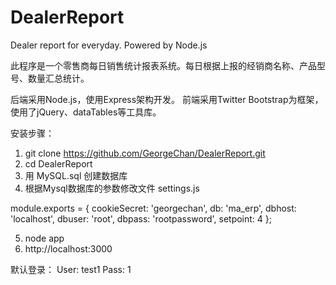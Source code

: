 DealerReport
============

Dealer report for everyday.
Powered by Node.js

此程序是一个零售商每日销售统计报表系统。每日根据上报的经销商名称、产品型号、数量汇总统计。

后端采用Node.js，使用Express架构开发。
前端采用Twitter Bootstrap为框架，使用了jQuery、dataTables等工具库。


安装步骤：
1. git clone https://github.com/GeorgeChan/DealerReport.git
2. cd DealerReport
3. 用 MySQL.sql 创建数据库
4. 根据Mysql数据库的参数修改文件 settings.js

module.exports = {
  cookieSecret: 'georgechan',
  db: 'ma_erp',
  dbhost: 'localhost',
  dbuser: 'root',
  dbpass: 'rootpassword',
  setpoint: 4
};

5. node app
6. http://localhost:3000

默认登录：
User: test1
Pass: 1